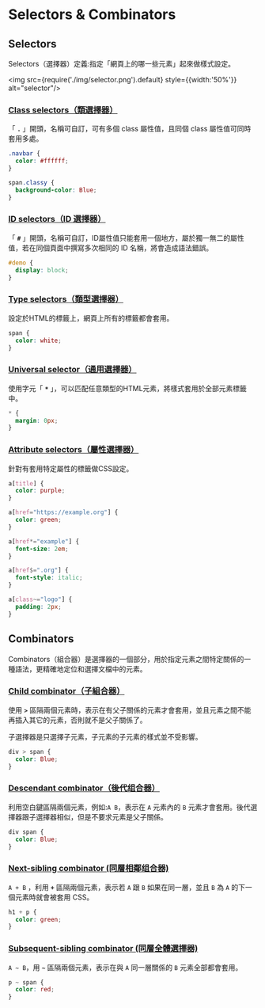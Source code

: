 ---
---

# Selectors & Combinators

## Selectors
Selectors（選擇器）定義:指定「網頁上的哪一些元素」起來做樣式設定。

<img src={require('./img/selector.png').default} style={{width:'50%'}} alt="selector"/>

### [Class selectors（類選擇器）](https://developer.mozilla.org/zh-CN/docs/Web/CSS/Class_selectors)

「 **`.`** 」開頭，名稱可自訂，可有多個 class 屬性值，且同個 class 屬性值可同時套用多處。

```css
.navbar {
  color: #ffffff;
}

span.classy {
  background-color: Blue;
}
```

### [ID selectors（ID 選擇器）](https://developer.mozilla.org/zh-CN/docs/Web/CSS/ID_selectors)

「 **`#`** 」開頭，名稱可自訂，ID屬性值只能套用一個地方，屬於獨一無二的屬性值，若在同個頁面中撰寫多次相同的 ID 名稱，將會造成語法錯誤。

```css
#demo {
  display: block;
}
```

### [Type selectors（類型選擇器）](https://developer.mozilla.org/zh-CN/docs/Web/CSS/Type_selectors)

設定於HTML的標籤上，網頁上所有的標籤都會套用。

```css
span {
  color: white;
}
```

### [Universal selector（通用選擇器）](https://developer.mozilla.org/zh-CN/docs/Web/CSS/Universal_selectors)

使用字元「 **`*`** 」，可以匹配任意類型的HTML元素，將樣式套用於全部元素標籤中。

```css
* {
  margin: 0px;
}
```

### [Attribute selectors（屬性選擇器）](https://developer.mozilla.org/zh-CN/docs/Web/CSS/Attribute_selectors)

針對有套用特定屬性的標籤做CSS設定。

```css title="存在 title 屬性的 <a> 元素"
a[title] {
  color: purple;
}
```

```css title="存在 href 屬性並且屬性值匹配 "https://example.org" 的 <a> 元素"
a[href="https://example.org"] {
  color: green;
}
```

```css title="存在 href 屬性並且屬性值包含 "example" 的 <a> 元素"
a[href*="example"] {
  font-size: 2em;
}
```

```css title="存在 href 屬性並且屬性结尾是 ".org" 的 <a> 元素"
a[href$=".org"] {
  font-style: italic;
}
```

```css title="存在 class 屬性并且屬性值包含以空格分隔的 "logo" 的 <a> 元素"
a[class~="logo"] {
  padding: 2px;
}
```

## Combinators

Combinators（組合器）是選擇器的一個部分，用於指定元素之間特定關係的一種語法，更精確地定位和選擇文檔中的元素。

### [Child combinator（子組合器）](https://developer.mozilla.org/zh-CN/docs/Web/CSS/Child_combinator)

使用 **`>`** 區隔兩個元素時，表示在有父子關係的元素才會套用，並且元素之間不能再插入其它的元素，否則就不是父子關係了。

子選擇器是只選擇子元素，子元素的子元素的樣式並不受影響。

```css
div > span {
  color: Blue;
}
```

### [Descendant combinator（後代组合器）](https://developer.mozilla.org/zh-CN/docs/Web/CSS/Descendant_combinator)

利用空白鍵區隔兩個元素，例如:`A B`，表示在 `A` 元素內的 `B` 元素才會套用。後代選擇器跟子選擇器相似，但是不要求元素是父子關係。

```css
div span {
  color: Blue;
}
```

### [Next-sibling combinator (同層相鄰组合器)](https://developer.mozilla.org/zh-CN/docs/Web/CSS/Next-sibling_combinator)

`A + B` ，利用 **`+`** 區隔兩個元素，表示若 `A` 跟 `B` 如果在同一層，並且 `B` 為 `A` 的下一個元素時就會被套用 CSS。

```css
h1 + p {
  color: green;
}
```

### [Subsequent-sibling combinator (同層全體選擇器)](https://developer.mozilla.org/zh-CN/docs/Web/CSS/Subsequent-sibling_combinator)

`A ~ B`，用 **`~`** 區隔兩個元素，表示在與 `A` 同一層關係的 `B` 元素全部都會套用。

```css
p ~ span {
  color: red;
}
```